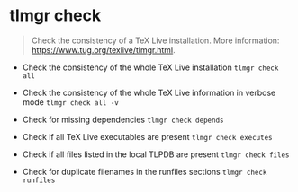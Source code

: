 # tlmgr check
> Check the consistency of a TeX Live installation.
> More information: <https://www.tug.org/texlive/tlmgr.html>.

- Check the consistency of the whole TeX Live installation
`tlmgr check all`

- Check the consistency of the whole TeX Live information in verbose mode
`tlmgr check all -v`

- Check for missing dependencies
`tlmgr check depends`

- Check if all TeX Live executables are present
`tlmgr check executes`

- Check if all files listed in the local TLPDB are present
`tlmgr check files`

- Check for duplicate filenames in the runfiles sections
`tlmgr check runfiles`
